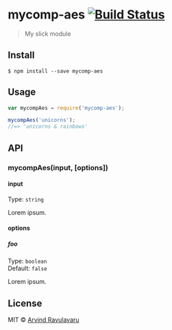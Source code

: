 # mycomp-aes [![Build Status](https://travis-ci.org/arvindr21/mycomp-aes.svg?branch=master)](https://travis-ci.org/arvindr21/mycomp-aes)

> My slick module


## Install

```
$ npm install --save mycomp-aes
```


## Usage

```js
var mycompAes = require('mycomp-aes');

mycompAes('unicorns');
//=> 'unicorns & rainbows'
```


## API

### mycompAes(input, [options])

#### input

Type: `string`

Lorem ipsum.

#### options

##### foo

Type: `boolean`  
Default: `false`

Lorem ipsum.


## License

MIT © [Arvind Ravulavaru](http://github.com/arvindr21)
